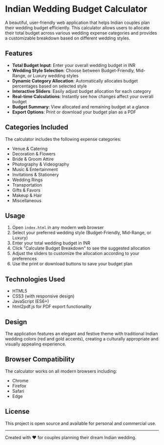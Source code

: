 # Indian Wedding Budget Calculator

A beautiful, user-friendly web application that helps Indian couples plan their wedding budget efficiently. This calculator allows users to allocate their total budget across various wedding expense categories and provides a customizable breakdown based on different wedding styles.

## Features

- **Total Budget Input**: Enter your overall wedding budget in INR
- **Wedding Style Selection**: Choose between Budget-Friendly, Mid-Range, or Luxury wedding styles
- **Dynamic Category Allocation**: Automatically allocates budget percentages based on selected style
- **Interactive Sliders**: Easily adjust budget allocation for each category
- **Real-time Calculations**: Instantly see how changes affect your overall budget
- **Budget Summary**: View allocated and remaining budget at a glance
- **Export Options**: Print or download your budget plan as a PDF

## Categories Included

The calculator includes the following expense categories:

- Venue & Catering
- Decoration & Flowers
- Bride & Groom Attire
- Photography & Videography
- Music & Entertainment
- Invitations & Stationery
- Wedding Rings
- Transportation
- Gifts & Favors
- Makeup & Hair
- Miscellaneous

## Usage

1. Open `index.html` in any modern web browser
2. Select your preferred wedding style (Budget-Friendly, Mid-Range, or Luxury)
3. Enter your total wedding budget in INR
4. Click "Calculate Budget Breakdown" to see the suggested allocation
5. Adjust the sliders to customize the allocation according to your preferences
6. Use the print or download buttons to save your budget plan

## Technologies Used

- HTML5
- CSS3 (with responsive design)
- JavaScript (ES6+)
- html2pdf.js for PDF export functionality

## Design

The application features an elegant and festive theme with traditional Indian wedding colors (red and gold accents), creating a culturally appropriate and visually appealing experience.

## Browser Compatibility

The calculator works on all modern browsers including:
- Chrome
- Firefox
- Safari
- Edge

## License

This project is open source and available for personal and commercial use.

---

Created with ❤️ for couples planning their dream Indian wedding. 